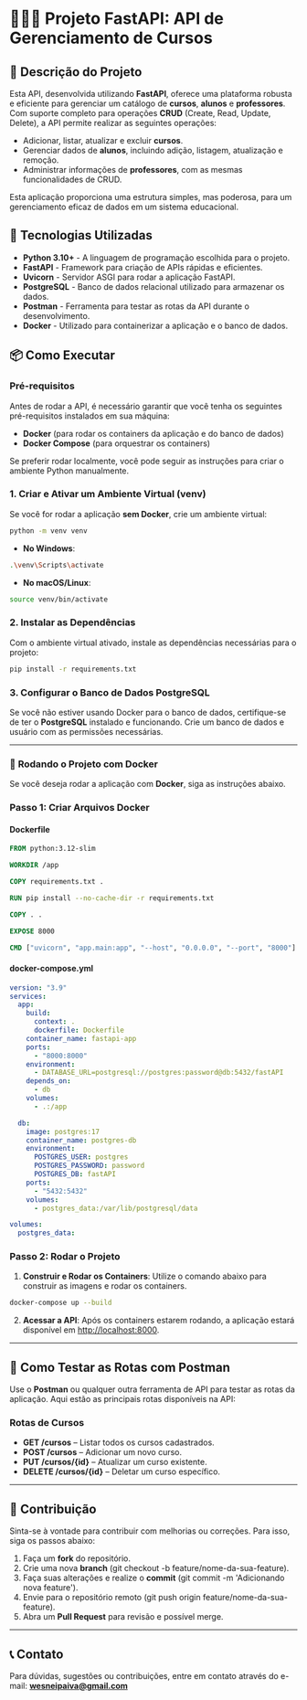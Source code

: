 
# 👨🏻‍💻 Projeto FastAPI: API de Gerenciamento de Cursos

## 📄 Descrição do Projeto
Esta API, desenvolvida utilizando **FastAPI**, oferece uma plataforma robusta e eficiente para gerenciar um catálogo de **cursos**, **alunos** e **professores**. Com suporte completo para operações **CRUD** (Create, Read, Update, Delete), a API permite realizar as seguintes operações:

- Adicionar, listar, atualizar e excluir **cursos**.
- Gerenciar dados de **alunos**, incluindo adição, listagem, atualização e remoção.
- Administrar informações de **professores**, com as mesmas funcionalidades de CRUD.

Esta aplicação proporciona uma estrutura simples, mas poderosa, para um gerenciamento eficaz de dados em um sistema educacional.

## 🚀 Tecnologias Utilizadas
- **Python 3.10+** - A linguagem de programação escolhida para o projeto.
- **FastAPI** - Framework para criação de APIs rápidas e eficientes.
- **Uvicorn** - Servidor ASGI para rodar a aplicação FastAPI.
- **PostgreSQL** - Banco de dados relacional utilizado para armazenar os dados.
- **Postman** - Ferramenta para testar as rotas da API durante o desenvolvimento.
- **Docker** - Utilizado para containerizar a aplicação e o banco de dados.

## 📦 Como Executar

### Pré-requisitos
Antes de rodar a API, é necessário garantir que você tenha os seguintes pré-requisitos instalados em sua máquina:

- **Docker** (para rodar os containers da aplicação e do banco de dados)
- **Docker Compose** (para orquestrar os containers)

Se preferir rodar localmente, você pode seguir as instruções para criar o ambiente Python manualmente.

### 1. Criar e Ativar um Ambiente Virtual (venv)
Se você for rodar a aplicação **sem Docker**, crie um ambiente virtual:

```bash
python -m venv venv
```

- **No Windows**:
```bash
.\venv\Scripts\activate
```

- **No macOS/Linux**:
```bash
source venv/bin/activate
```

### 2. Instalar as Dependências
Com o ambiente virtual ativado, instale as dependências necessárias para o projeto:

```bash
pip install -r requirements.txt
```

### 3. Configurar o Banco de Dados PostgreSQL
Se você não estiver usando Docker para o banco de dados, certifique-se de ter o **PostgreSQL** instalado e funcionando. Crie um banco de dados e usuário com as permissões necessárias.

---

### 🐳 **Rodando o Projeto com Docker**

Se você deseja rodar a aplicação com **Docker**, siga as instruções abaixo.

### Passo 1: Criar Arquivos Docker

#### **Dockerfile**

```Dockerfile
FROM python:3.12-slim

WORKDIR /app

COPY requirements.txt .

RUN pip install --no-cache-dir -r requirements.txt

COPY . .

EXPOSE 8000

CMD ["uvicorn", "app.main:app", "--host", "0.0.0.0", "--port", "8000"]
```

#### **docker-compose.yml**

```yaml
version: "3.9"
services:
  app:
    build:
      context: .
      dockerfile: Dockerfile
    container_name: fastapi-app
    ports:
      - "8000:8000"
    environment:
      - DATABASE_URL=postgresql://postgres:password@db:5432/fastAPI
    depends_on:
      - db
    volumes:
      - .:/app

  db:
    image: postgres:17
    container_name: postgres-db
    environment:
      POSTGRES_USER: postgres
      POSTGRES_PASSWORD: password
      POSTGRES_DB: fastAPI
    ports:
      - "5432:5432"
    volumes:
      - postgres_data:/var/lib/postgresql/data

volumes:
  postgres_data:
```

### Passo 2: Rodar o Projeto

1. **Construir e Rodar os Containers**: Utilize o comando abaixo para construir as imagens e rodar os containers.

```bash
docker-compose up --build
```

2. **Acessar a API**: Após os containers estarem rodando, a aplicação estará disponível em [http://localhost:8000](http://localhost:8000).

---

## 🚀 Como Testar as Rotas com Postman

Use o **Postman** ou qualquer outra ferramenta de API para testar as rotas da aplicação. Aqui estão as principais rotas disponíveis na API:

### **Rotas de Cursos**  
- **GET /cursos** – Listar todos os cursos cadastrados.
- **POST /cursos** – Adicionar um novo curso.
- **PUT /cursos/{id}** – Atualizar um curso existente.
- **DELETE /cursos/{id}** – Deletar um curso específico.

---

## 📄 Contribuição
Sinta-se à vontade para contribuir com melhorias ou correções. Para isso, siga os passos abaixo:

1. Faça um **fork** do repositório.
2. Crie uma nova **branch** (git checkout -b feature/nome-da-sua-feature).
3. Faça suas alterações e realize o **commit** (git commit -m 'Adicionando nova feature').
4. Envie para o repositório remoto (git push origin feature/nome-da-sua-feature).
5. Abra um **Pull Request** para revisão e possível merge.

---

## 📞 Contato
Para dúvidas, sugestões ou contribuições, entre em contato através do e-mail: **wesneipaiva@gmail.com**
